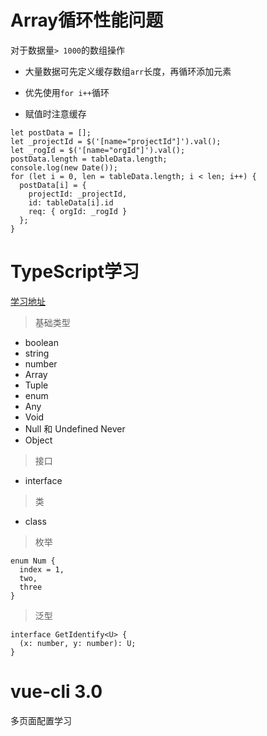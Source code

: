 # Array循环性能问题

对于数据量`> 1000`的数组操作

* 大量数据可先定义缓存数组`arr`长度，再循环添加元素

* 优先使用`for i++`循环

* 赋值时注意缓存

```
let postData = [];
let _projectId = $('[name="projectId"]').val();
let _rogId = $('[name="orgId"]').val();
postData.length = tableData.length;
console.log(new Date());
for (let i = 0, len = tableData.length; i < len; i++) {
  postData[i] = {
    projectId: _projectId,
    id: tableData[i].id
    req: { orgId: _rogId }
  };
}
```

# TypeScript学习

[学习地址](https://github.com/one-pupil/study/tree/master/typeScript)

> 基础类型
* boolean
* string
* number
* Array
* Tuple
* enum
* Any
* Void
* Null 和 Undefined Never
* Object

> 接口
* interface
> 类
* class
> 枚举
```
enum Num {
  index = 1,
  two,
  three
}
```
> 泛型
```
interface GetIdentify<U> {
  (x: number, y: number): U;
}
```

# vue-cli 3.0

多页面配置学习
